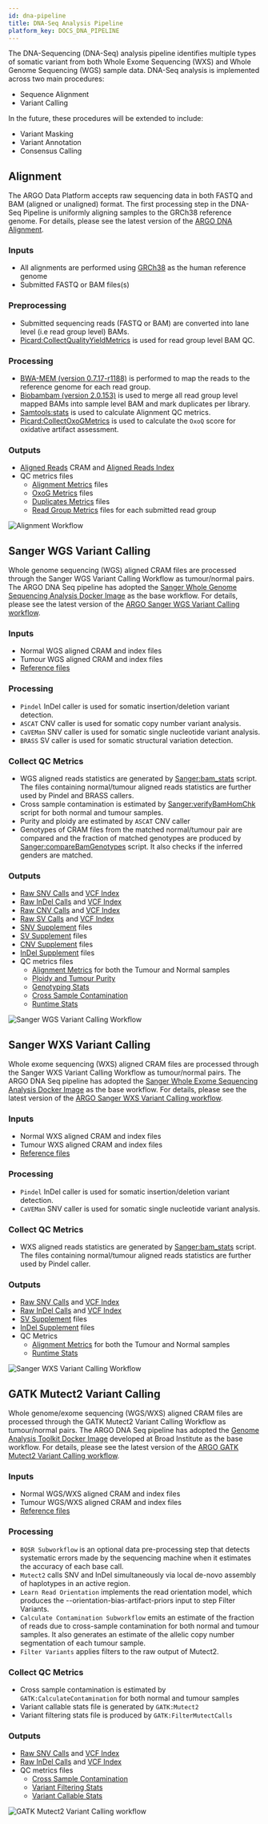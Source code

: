 ```yaml
---
id: dna-pipeline
title: DNA-Seq Analysis Pipeline
platform_key: DOCS_DNA_PIPELINE
---
```


The DNA-Sequencing (DNA-Seq) analysis pipeline identifies multiple types of somatic variant from both Whole Exome Sequencing (WXS) and Whole Genome Sequencing (WGS) sample data. DNA-Seq analysis is implemented across two main procedures:

- Sequence Alignment
- Variant Calling

In the future, these procedures will be extended to include:

- Variant Masking
- Variant Annotation
- Consensus Calling

## Alignment

The ARGO Data Platform accepts raw sequencing data in both FASTQ and BAM (aligned or unaligned) format. The first processing step in the DNA-Seq Pipeline is uniformly aligning samples to the GRCh38 reference genome. For details, please see the latest version of the [ARGO DNA Alignment](https://github.com/icgc-argo/dna-seq-processing-wfs/releases).

### Inputs

- All alignments are performed using [GRCh38](http://ftp.1000genomes.ebi.ac.uk/vol1/ftp/technical/reference/GRCh38_reference_genome) as the human reference genome
- Submitted FASTQ or BAM files(s)

### Preprocessing

- Submitted sequencing reads (FASTQ or BAM) are converted into lane level (i.e read group level) BAMs.
- [Picard:CollectQualityYieldMetrics](https://gatk.broadinstitute.org/hc/en-us/articles/360042475912-CollectQualityYieldMetrics-Picard-) is used for read group level BAM QC.

### Processing

- [BWA-MEM (version 0.7.17-r1188)](https://github.com/lh3/bwa/archive/v0.7.17.tar.gz) is performed to map the reads to the reference genome for each read group.
- [Biobambam (version 2.0.153)](https://gitlab.com/german.tischler/biobambam2/-/archive/2.0.153-release-20200124123734/biobambam2-2.0.153-release-20200124123734.tar.gz) is used to merge all read group level mapped BAMs into sample level BAM and mark duplicates per library.
- [Samtools:stats](http://www.htslib.org/doc/samtools-stats.html) is used to calculate Alignment QC metrics.
- [Picard:CollectOxoGMetrics](https://gatk.broadinstitute.org/hc/en-us/articles/360040098852-CollectOxoGMetrics-Picard-) is used to calculate the `OxoQ` score for oxidative artifact assessment.

### Outputs

- [Aligned Reads](/docs/data/reads#aligned-reads) CRAM and [Aligned Reads Index](/docs/data/reads#aligned-reads-index)
- QC metrics files
  - [Alignment Metrics](/docs/data/qc-metrics#aligned-reads-qc) files
  - [OxoG Metrics](/docs/data/qc-metrics#aligned-reads-qc) files
  - [Duplicates Metrics](/docs/data/qc-metrics#aligned-reads-qc) files
  - [Read Group Metrics](/docs/data/qc-metrics#sequencing-qc) files for each submitted read group

![Alignment Workflow](/assets/analysis-workflows/ARGO-Alignment.png)

## Sanger WGS Variant Calling

Whole genome sequencing (WGS) aligned CRAM files are processed through the Sanger WGS Variant Calling Workflow as tumour/normal pairs. The ARGO DNA Seq pipeline has adopted the [Sanger Whole Genome Sequencing Analysis Docker Image](https://quay.io/wtsicgp/dockstore-cgpwgs:2.1.0) as the base workflow. For details, please see the latest version of the [ARGO Sanger WGS Variant Calling workflow](https://github.com/icgc-argo/sanger-wgs-variant-calling/releases).

### Inputs

- Normal WGS aligned CRAM and index files
- Tumour WGS aligned CRAM and index files
- [Reference files](ftp://ftp.sanger.ac.uk/pub/cancer/dockstore/human/GRCh38_hla_decoy_ebv)

### Processing

- `Pindel` InDel caller is used for somatic insertion/deletion variant detection.
- `ASCAT` CNV caller is used for somatic copy number variant analysis.
- `CaVEMan` SNV caller is used for somatic single nucleotide variant analysis.
- `BRASS` SV caller is used for somatic structural variation detection.

### Collect QC Metrics

- WGS aligned reads statistics are generated by [Sanger:bam_stats](https://github.com/ICGC-TCGA-PanCancer/PCAP-core/blob/master/bin/bam_stats.pl) script. The files containing normal/tumour aligned reads statistics are further used by Pindel and BRASS callers.
- Cross sample contamination is estimated by [Sanger:verifyBamHomChk](https://github.com/cancerit/cgpNgsQc/blob/develop/bin/verifyBamHomChk.pl) script for both normal and tumour samples.
- Purity and ploidy are estimated by `ASCAT` CNV caller
- Genotypes of CRAM files from the matched normal/tumour pair are compared and the fraction of matched genotypes are produced by [Sanger:compareBamGenotypes](https://github.com/cancerit/cgpNgsQc/blob/develop/bin/compareBamGenotypes.pl) script. It also checks if the inferred genders are matched.

### Outputs

- [Raw SNV Calls](/docs/data/variant-calls#raw-snv-calls) and [VCF Index](/docs/data/variant-calls#vcf-index)
- [Raw InDel Calls](/docs/data/variant-calls#raw-indel-calls) and [VCF Index](/docs/data/variant-calls#vcf-index)
- [Raw CNV Calls](/docs/data/variant-calls#raw-cnv-calls) and [VCF Index](/docs/data/variant-calls#vcf-index)
- [Raw SV Calls](/docs/data/variant-calls#raw-sv-calls) and [VCF Index](/docs/data/variant-calls#vcf-index)
- [SNV Supplement](/docs/data/variant-calls#snv-supplement) files
- [SV Supplement](/docs/data/variant-calls#sv-supplement) files
- [CNV Supplement](/docs/data/variant-calls#cnv-supplement) files
- [InDel Supplement](/docs/data/variant-calls#indel-supplement) files
- QC metrics files
  - [Alignment Metrics](/docs/data/qc-metrics#aligned-reads-qc) for both the Tumour and Normal samples
  - [Ploidy and Tumour Purity](/docs/data/qc-metrics#analysis-qc)
  - [Genotyping Stats](/docs/data/qc-metrics#analysis-qc)
  - [Cross Sample Contamination](/docs/data/qc-metrics#sample-qc)
  - [Runtime Stats](/docs/data/qc-metrics#analysis-qc)

![Sanger WGS Variant Calling Workflow](/assets/analysis-workflows/ARGO-WGS-variant-calling.png)

## Sanger WXS Variant Calling

Whole exome sequencing (WXS) aligned CRAM files are processed through the Sanger WXS Variant Calling Workflow as tumour/normal pairs. The ARGO DNA Seq pipeline has adopted the [Sanger Whole Exome Sequencing Analysis Docker Image](https://quay.io/wtsicgp/dockstore-cgpwxs:3.1.6) as the base workflow. For details, please see the latest version of the [ARGO Sanger WXS Variant Calling workflow](https://github.com/icgc-argo/sanger-wxs-variant-calling/releases).

### Inputs

- Normal WXS aligned CRAM and index files
- Tumour WXS aligned CRAM and index files
- [Reference files](ftp://ftp.sanger.ac.uk/pub/cancer/dockstore/human/GRCh38_hla_decoy_ebv)

### Processing

- `Pindel` InDel caller is used for somatic insertion/deletion variant detection.
- `CaVEMan` SNV caller is used for somatic single nucleotide variant analysis.

### Collect QC Metrics

- WXS aligned reads statistics are generated by [Sanger:bam_stats](https://github.com/ICGC-TCGA-PanCancer/PCAP-core/blob/master/bin/bam_stats.pl) script. The files containing normal/tumour aligned reads statistics are further used by Pindel caller.

### Outputs

- [Raw SNV Calls](/docs/data/variant-calls#raw-snv-calls) and [VCF Index](/docs/data/variant-calls#vcf-index)
- [Raw InDel Calls](/docs/data/variant-calls#raw-indel-calls) and [VCF Index](/docs/data/variant-calls#vcf-index)
- [SV Supplement](/docs/data/variant-calls#sv-supplement) files
- [InDel Supplement](/docs/data/variant-calls#indel-supplement) files
- QC Metrics
  - [Alignment Metrics](/docs/data/qc-metrics#aligned-reads-qc) for both the Tumour and Normal samples
  - [Runtime Stats](/docs/data/qc-metrics#analysis-qc)

![Sanger WXS Variant Calling Workflow](/assets/analysis-workflows/ARGO-WXS-variant-calling.png)

## GATK Mutect2 Variant Calling

Whole genome/exome sequencing (WGS/WXS) aligned CRAM files are processed through the GATK Mutect2 Variant Calling Workflow as tumour/normal pairs. The ARGO DNA Seq pipeline has adopted the [Genome Analysis Toolkit Docker Image](https://hub.docker.com/r/broadinstitute/gatk) developed at Broad Institute as the base workflow. For details, please see the latest version of the [ARGO GATK Mutect2 Variant Calling workflow](https://github.com/icgc-argo/gatk-mutect2-variant-calling/releases).

### Inputs

- Normal WGS/WXS aligned CRAM and index files
- Tumour WGS/WXS aligned CRAM and index files
- [Reference files](https://console.cloud.google.com/storage/browser/gatk-best-practices)

### Processing

- `BQSR Subworkflow` is an optional data pre-processing step that detects systematic errors made by the sequencing machine when it estimates the accuracy of each base call.
- `Mutect2` calls SNV and InDel simultaneously via local de-novo assembly of haplotypes in an active region.
- `Learn Read Orientation` implements the read orientation model, which produces the --orientation-bias-artifact-priors input to step Filter Variants.
- `Calculate Contamination Subworkflow` emits an estimate of the fraction of reads due to cross-sample contamination for both normal and tumour samples. It also generates an estimate of the allelic copy number segmentation of each tumour sample.
- `Filter Variants` applies filters to the raw output of Mutect2.

### Collect QC Metrics

- Cross sample contamination is estimated by `GATK:CalculateContamination` for both normal and tumour samples
- Variant callable stats file is generated by `GATK:Mutect2`
- Variant filtering stats file is produced by `GATK:FilterMutectCalls`

### Outputs

- [Raw SNV Calls](/docs/data/variant-calls#raw-snv-calls) and [VCF Index](/docs/data/variant-calls#vcf-index)
- [Raw InDel Calls](/docs/data/variant-calls#raw-indel-calls) and [VCF Index](/docs/data/variant-calls#vcf-index)
- QC metrics files
  - [Cross Sample Contamination](/docs/data/qc-metrics#sample-qc)
  - [Variant Filtering Stats](/docs/data/qc-metrics#analysis-qc)
  - [Variant Callable Stats](/docs/data/qc-metrics#analysis-qc)

![GATK Mutect2 Variant Calling workflow](/assets/analysis-workflows/ARGO-WXS-variant-calling.png)
